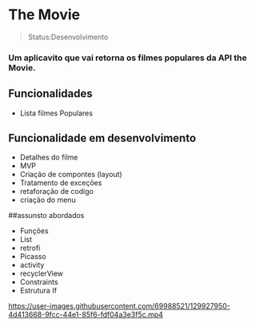 

<h1>The Movie</h1>

>Status:Desenvolvimento

### Um aplicavito que vai retorna os filmes populares da API the Movie.



## Funcionalidades

+ Lista filmes Populares

## Funcionalidade em desenvolvimento

+ Detalhes do filme
+ MVP
+ Criação de compontes (layout)
+ Tratamento de exceções 
+ retaforação de codigo
+ criação do menu

##assunsto abordados

+ Funções
+ List
+ retrofi
+ Picasso
+ activity
+ recyclerView
+ Constraints
+ Estrutura If


https://user-images.githubusercontent.com/69988521/129927950-4d413668-9fcc-44e1-85f6-fdf04a3e3f5c.mp4

